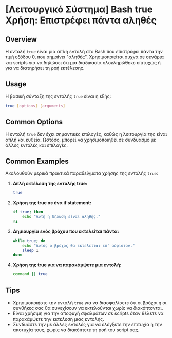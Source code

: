 # [Λειτουργικό Σύστημα] Bash true Χρήση: Επιστρέφει πάντα αληθές

## Overview
Η εντολή `true` είναι μια απλή εντολή στο Bash που επιστρέφει πάντα την τιμή εξόδου 0, που σημαίνει "αληθές". Χρησιμοποιείται συχνά σε σενάρια και scripts για να δηλώσει ότι μια διαδικασία ολοκληρώθηκε επιτυχώς ή για να διατηρήσει τη ροή εκτέλεσης.

## Usage
Η βασική σύνταξη της εντολής `true` είναι η εξής:

```bash
true [options] [arguments]
```

## Common Options
Η εντολή `true` δεν έχει σημαντικές επιλογές, καθώς η λειτουργία της είναι απλή και ευθεία. Ωστόσο, μπορεί να χρησιμοποιηθεί σε συνδυασμό με άλλες εντολές και επιλογές.

## Common Examples
Ακολουθούν μερικά πρακτικά παραδείγματα χρήσης της εντολής `true`:

1. **Απλή εκτέλεση της εντολής true:**

   ```bash
   true
   ```

2. **Χρήση της true σε ένα if statement:**

   ```bash
   if true; then
       echo "Αυτή η δήλωση είναι αληθής."
   fi
   ```

3. **Δημιουργία ενός βρόχου που εκτελείται πάντα:**

   ```bash
   while true; do
       echo "Αυτός ο βρόχος θα εκτελείται επ' αόριστον."
       sleep 1
   done
   ```

4. **Χρήση της true για να παρακάμψετε μια εντολή:**

   ```bash
   command || true
   ```

## Tips
- Χρησιμοποιήστε την εντολή `true` για να διασφαλίσετε ότι οι βρόχοι ή οι συνθήκες σας θα συνεχίσουν να εκτελούνται χωρίς να διακόπτονται.
- Είναι χρήσιμη για την αποφυγή σφαλμάτων σε scripts όταν θέλετε να παρακάμψετε την εκτέλεση μιας εντολής.
- Συνδυάστε την με άλλες εντολές για να ελέγξετε την επιτυχία ή την αποτυχία τους, χωρίς να διακόπτετε τη ροή του script σας.